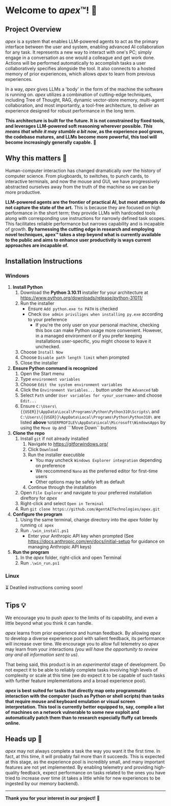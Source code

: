 # Welcome to *apex*™! 🚀

## Project Overview
*apex* is a system that enables LLM-powered agents to act as the primary interface between the user and system, enabling advanced AI collaboration for any task. It represents a new way to interact with one's PC; simply engage in a conversation as one would a colleague and get work done. Actions will be performed automatically to accomplish tasks a user collaboratively specifies alongside the tool. It also connects to a hosted memory of prior experiences, which allows *apex* to learn from previous experiences. 

In a way, *apex* gives LLMs a 'body' in the form of the machine the software is running on. *apex* utilizes a combination of cutting-edge techniques, including Tree of Thought, RAG, dynamic vector-store memory, multi-agent collaboration, and most importantly, a tool-free architecture, to deliver an experience designed for robust performance in the long term. 

__This architecture is built for the future. It is not constrained by fixed tools, and leverages LLM-powered soft reasoning wherever possible. *This means that while it may stumble a bit now*, as the experience pool grows, the codebase matures, and LLMs become more powerful, this tool will become increasingly generally capable.__ 🌱

## Why this matters 🌟

Human-computer interaction has changed dramatically over the history of computer science. From plugboards, to switches, to punch cards, to interactive terminals, and now the mouse and GUI, we have progressively abstracted ourselves away from the truth of the machine so we can be more productive. 

__LLM-powered agents are the frontier of practical AI, but most attempts do not capture the state of the art.__ This is because they are focused on high performance in the short term; they provide LLMs with hardcoded tools along with corresponding use instructions for narrowly defined task scopes. This facilitates reliable performance but narrows capability and is incapable of growth. __By harnessing the cutting edge in research and employing novel techniques, apex™ takes a step beyond what is currently available to the public and aims to enhance user productivity is ways current approaches are incapable of.__

## Installation Instructions

### Windows
1. __Install Python__
    1. Download the __Python 3.10.11__ installer for your architecture at https://www.python.org/downloads/release/python-31011/
    2. Run the installer
        - Ensure ```Add python.exe to PATH``` is checked
        - Check ```Use admin priviliges when installing py.exe``` according to your preference
            - If you're the only user on your personal machine, checking this box can make Python usage more convenient. However, in a managed environment or if you prefer keeping installations user-specific, you might choose to leave it unchecked.
    3. Choose ```Install Now```
    4. Choose ```Disable path length limit``` when prompted
    5. Close the installer
2. __Ensure Python command is recognized__
    1. Open the Start menu
    2. Type ```environment variables```
    3. Choose ```Edit the system environment variables```
    4. Click the ```Environment Variables...``` button under the ```Advanced``` tab
    5. Select ```Path``` under ```User variables for <your_username>``` and choose ```Edit...```
    6. Ensure ```C:\Users\{{USER}}\AppData\Local\Programs\Python\Python310\Scripts\``` and ```C:\Users\{{USER}}\AppData\Local\Programs\Python\Python310\``` are listed __above__ ```%USERPROFILE%\AppData\Local\Microsoft\WindowsApps``` by using the ```Move Up``` and ```Move Down`` buttons
3. __Clone the repo__
    1. Install ```git``` if not already installed
        1. Navigate to https://gitforwindows.org/
        2. Click ```Download```
        3. Run the installer executible
            - You may uncheck ```Windows Explorer integration``` depending on preference
            - We reccommend ```Nano``` as the preferred editor for first-time users
            - Other options may be safely left as default
        4. Continue through the installation
    2. Open ```File Explorer``` and navigate to your preferred installation direftory for *apex*
    3. Right-click and select ```Open in Terminal```
    4. Run ```git clone https://github.com/AgentAITechnologies/apex.git```
4. __Configure the program__
    1. Using the same terminal, change directory into the *apex* folder by running ```cd apex```
    2. Run ```.\win_install.ps1```
        - Enter your Anthropic API key when prompted (See https://docs.anthropic.com/en/docs/initial-setup for guidance on managing Anthropic API keys)
5. __Run the program__
    1. In the *apex* folder, right-click and open Terminal
    1. Run ```.\win_run.ps1```

### Linux
⏳ Deatiled instructions coming soon!

## Tips 💡
We encourage you to push *apex* to the limits of its capability, and even a little beyond what you think it can handle.

*apex* learns from prior experience and human feedback. By allowing *apex* to develop a diverse experience pool with salient feedback, its performance will increase over time. We encourage you to allow full telemetry so *apex* may learn from your interactions *(you will have the opportunity to review any and all information sent to us)*.

That being said, this product is in an *experimental* stage of development. Do not expect it to be able to reliably complete tasks involving high levels of complexity or scale at this time (we do expect it to be capable of such tasks with further feature implementations and a broad experience pool).

__*apex* is best suited for tasks that directly map onto programmatic interaction with the computer (such as Python or shell scripts) than tasks that require mouse and keyboard emulation or visual screen interpretation. This tool is currently better equipped to, say, compile a list of machines on a network vulnerable to some new exploit and automatically patch them than to research especially fluffy cat breeds online.__

## Heads up 🚨
*apex* may not always complete a task the way you want it the first time. In fact, at this time, it will probably fail more than it succeeds. This is expected at this stage, as the experience pool is incredibly small, and many important features are not yet implemented. By enabling telemetry and providing high-quality feedback, expect performance on tasks related to the ones you have tried to increase over time (it takes a little while for new experiences to be ingested by our memory backend).


---

__Thank you for your interest in our project!__ 🙏
